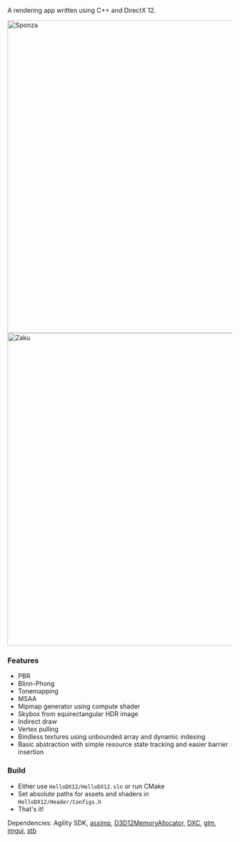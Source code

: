 
A rendering app written using C++ and DirectX 12.

<img width="700" alt="Sponza" src="https://github.com/azer89/HelloDX12/assets/790432/3eef4702-ca89-447f-afc9-0e2bd98b0cf9">

<img width="700" alt="Zaku" src="https://github.com/azer89/HelloDX12/assets/790432/3df855ca-0d11-41ac-8fb0-4883d8960f26">


### Features
* PBR
* Blinn-Phong
* Tonemapping
* MSAA
* Mipmap generator using compute shader
* Skybox from equirectangular HDR image
* Indirect draw
* Vertex pulling
* Bindless textures using unbounded array and dynamic indexing
* Basic abstraction with simple resource state tracking and easier barrier insertion

### Build
* Either use `HelloDX12/HelloDX12.sln` or run CMake
* Set absolute paths for assets and shaders in `HelloDX12/Header/Configs.h`
* That's it!

Dependencies: Agility SDK, [assimp](https://github.com/assimp/assimp), [D3D12MemoryAllocator](https://github.com/GPUOpen-LibrariesAndSDKs/D3D12MemoryAllocator), [DXC](https://github.com/microsoft/DirectXShaderCompiler), [glm](https://github.com/g-truc/glm), [imgui](https://github.com/ocornut/imgui), [stb](https://github.com/nothings/stb)
